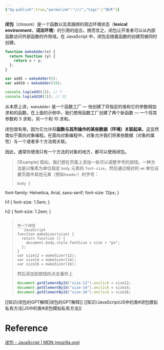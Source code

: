 ```yaml
---
{"dg-publish":true,"permalink":"///","tags":["技术"]}
---
```


**闭包**（closure）是一个函数以及其捆绑的周边环境状态（**lexical environment**，**词法环境**）的引用的组合。换而言之，闭包让开发者可以从内部函数访问外部函数的作用域。在 JavaScript 中，闭包会随着函数的创建而被同时创建。

```JavaScript
function makeAdder(x) {
  return function (y) {
    return x + y;
  };
}

var add5 = makeAdder(5);
var add10 = makeAdder(10);

console.log(add5(2)); // 7
console.log(add10(2)); // 12

```
从本质上讲，`makeAdder` 是一个函数工厂 — 他创建了将指定的值和它的参数相加求和的函数。在上面的示例中，我们使用函数工厂创建了两个新函数 — 一个将其参数和 5 求和，另一个和 10 求和。

闭包很有用，因为它允许将**函数与其所操作的某些数据（环境）关联起来**。这显然类似于面向对象编程。在面向对象编程中，对象允许我们将某些数据（对象的属性）与一个或者多个方法相关联。

因此，通常你使用只有一个方法的对象的地方，都可以使用闭包。

>[!Example]
>假如，我们想在页面上添加一些可以调整字号的按钮。一种方法是以像素为单位指定 `body` 元素的 `font-size`，然后通过相对的 `em` 单位设置页面中其他元素（例如`header`）的字号：
>```CSS
>body {
  font-family: Helvetica, Arial, sans-serif;
  font-size: 12px;
}
>
h1 {
  font-size: 1.5em;
}
>
h2 {
  font-size: 1.2em;
}
>```
>
> 写一个闭包
> ```JavaScript
> function makeSizer(size) {
>   return function () {
>     document.body.style.fontSize = size + "px";
>   };
> }
> var size12 = makeSizer(12);
> var size14 = makeSizer(14);
> var size16 = makeSizer(16);
> ```
> 然后添加到按钮的点击事件上
> ```JavaScript
> document.getElementById("size-12").onclick = size12;
> document.getElementById("size-14").onclick = size14;
> document.getElementById("size-16").onclick = size16;
> ```
> 
> 



[[知识/闭包的GPT解释\|闭包的GPT解释]]
[[知识/JavaScript/JS中的类#闭包模拟私有方法\|JS中的类#闭包模拟私有方法]]



# Reference
[闭包 - JavaScript | MDN (mozilla.org)](https://developer.mozilla.org/zh-CN/docs/Web/JavaScript/Closures)
